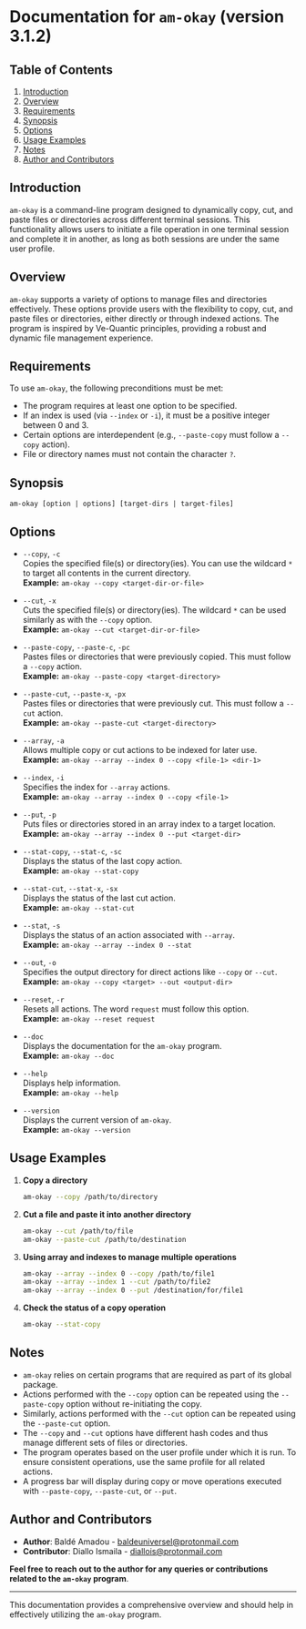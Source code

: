 
# Documentation for `am-okay` (version 3.1.2)

## Table of Contents

1. [Introduction](#introduction)
2. [Overview](#overview)
3. [Requirements](#requirements)
4. [Synopsis](#synopsis)
5. [Options](#options)
6. [Usage Examples](#usage-examples)
7. [Notes](#notes)
8. [Author and Contributors](#author-and-contributors)

## Introduction

`am-okay` is a command-line program designed to dynamically copy, cut, and paste files or directories across different terminal sessions. This functionality allows users to initiate a file operation in one terminal session and complete it in another, as long as both sessions are under the same user profile.

## Overview

`am-okay` supports a variety of options to manage files and directories effectively. These options provide users with the flexibility to copy, cut, and paste files or directories, either directly or through indexed actions. The program is inspired by Ve-Quantic principles, providing a robust and dynamic file management experience.

## Requirements

To use `am-okay`, the following preconditions must be met:

- The program requires at least one option to be specified.
- If an index is used (via `--index` or `-i`), it must be a positive integer between 0 and 3.
- Certain options are interdependent (e.g., `--paste-copy` must follow a `--copy` action).
- File or directory names must not contain the character `?`.

## Synopsis

```
am-okay [option | options] [target-dirs | target-files]
```

## Options

- `--copy`, `-c`  
  Copies the specified file(s) or directory(ies). You can use the wildcard `*` to target all contents in the current directory.  
  **Example:** `am-okay --copy <target-dir-or-file>`

- `--cut`, `-x`   
  Cuts the specified file(s) or directory(ies). The wildcard `*` can be used similarly as with the `--copy` option.  
  **Example:** `am-okay --cut <target-dir-or-file>`

- `--paste-copy`, `--paste-c`, `-pc`  
  Pastes files or directories that were previously copied. This must follow a `--copy` action.  
  **Example:** `am-okay --paste-copy <target-directory>`

- `--paste-cut`, `--paste-x`, `-px`  
  Pastes files or directories that were previously cut. This must follow a `--cut` action.  
  **Example:** `am-okay --paste-cut <target-directory>`

- `--array`, `-a`  
  Allows multiple copy or cut actions to be indexed for later use.  
  **Example:** `am-okay --array --index 0 --copy <file-1> <dir-1>`

- `--index`, `-i`   
  Specifies the index for `--array` actions.  
  **Example:** `am-okay --array --index 0 --copy <file-1>`

- `--put`, `-p`  
  Puts files or directories stored in an array index to a target location.  
  **Example:** `am-okay --array --index 0 --put <target-dir>`

- `--stat-copy`, `--stat-c`, `-sc`  
  Displays the status of the last copy action.  
  **Example:** `am-okay --stat-copy`

- `--stat-cut`, `--stat-x`, `-sx`   
  Displays the status of the last cut action.  
  **Example:** `am-okay --stat-cut`

- `--stat`, `-s`  
  Displays the status of an action associated with `--array`.  
  **Example:** `am-okay --array --index 0 --stat`

- `--out`, `-o`  
  Specifies the output directory for direct actions like `--copy` or `--cut`.  
  **Example:** `am-okay --copy <target> --out <output-dir>`

- `--reset`, `-r`   
  Resets all actions. The word `request` must follow this option.  
  **Example:** `am-okay --reset request`

- `--doc`  
  Displays the documentation for the `am-okay` program.  
  **Example:** `am-okay --doc`

- `--help`   
  Displays help information.  
  **Example:** `am-okay --help`

- `--version`  
  Displays the current version of `am-okay`.  
  **Example:** `am-okay --version`

## Usage Examples

1. **Copy a directory**  
   ```bash
   am-okay --copy /path/to/directory
   ```

2. **Cut a file and paste it into another directory**  
   ```bash
   am-okay --cut /path/to/file
   am-okay --paste-cut /path/to/destination
   ```

3. **Using array and indexes to manage multiple operations**  
   ```bash
   am-okay --array --index 0 --copy /path/to/file1
   am-okay --array --index 1 --cut /path/to/file2
   am-okay --array --index 0 --put /destination/for/file1
   ```

4. **Check the status of a copy operation**  
   ```bash
   am-okay --stat-copy
   ```

## Notes

- `am-okay` relies on certain programs that are required as part of its global package.
- Actions performed with the `--copy` option can be repeated using the `--paste-copy` option without re-initiating the copy.
- Similarly, actions performed with the `--cut` option can be repeated using the `--paste-cut` option.
- The `--copy` and `--cut` options have different hash codes and thus manage different sets of files or directories.
- The program operates based on the user profile under which it is run. To ensure consistent operations, use the same profile for all related actions.
- A progress bar will display during copy or move operations executed with `--paste-copy`, `--paste-cut`, or `--put`.

## Author and Contributors

- **Author**: Baldé Amadou - [baldeuniversel@protonmail.com](mailto:baldeuniversel@protonmail.com)
- **Contributor**: Diallo Ismaila - [diallois@protonmail.com](mailto:diallois@protonmail.com)

**Feel free to reach out to the author for any queries or contributions related to the `am-okay` program**.

---

This documentation provides a comprehensive overview and should help in effectively utilizing the `am-okay` program.
